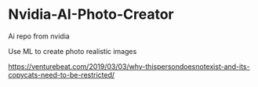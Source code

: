 # Nvidia-AI-Photo-Creator
Ai repo from nvidia

Use ML to create photo realistic images 

https://venturebeat.com/2019/03/03/why-thispersondoesnotexist-and-its-copycats-need-to-be-restricted/
